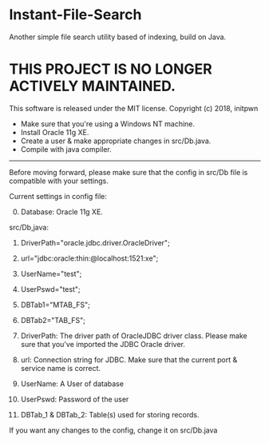 # Instant-File-Search

Another simple file search utility based of indexing, build on Java.

# THIS PROJECT IS NO LONGER ACTIVELY MAINTAINED.

This software is released under the MIT license.
Copyright (c) 2018, initpwn

* Make sure that you're using a Windows NT machine.
* Install Oracle 11g XE.
* Create a user & make appropriate changes in src/Db.java.
* Compile with java compiler.

***

Before moving forward, please make sure that the config in src/Db file is compatible with your settings.

Current settings in config file:

0) Database: Oracle 11g XE.

src/Db,java:
1) DriverPath="oracle.jdbc.driver.OracleDriver";
2) url="jdbc:oracle:thin:@localhost:1521:xe";
3) UserName="test";
4) UserPswd="test";
5) DBTab1="MTAB_FS";
6) DBTab2="TAB_FS";

1) DriverPath:
	The driver path of OracleJDBC driver class.
	Please make sure that you've imported the JDBC Oracle driver.
2) url:
	Connection string for JDBC.
	Make sure that the current port & service name is correct.
3) UserName: 
	A User of database
4) UserPswd:
	Password of the user
5) DBTab_1 & DBTab_2:
	Table(s) used for storing records.

If you want any changes to the config, change it on src/Db.java 

